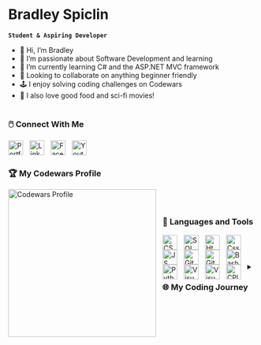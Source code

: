 # Bradley Spiclin

**`Student & Aspiring Developer`**

- 👋 Hi, I’m Bradley
- 👀 I’m passionate about Software Development and learning
- 🌱 I’m currently learning C# and the ASP.NET MVC framework
- 💞️ Looking to collaborate on anything beginner friendly
- 🕹️ I enjoy solving coding challenges on Codewars
- 🍔 I also love good food and sci-fi movies!

#
<h3>🖱️ Connect With Me</h3>
<a href="https://www.linkedin.com/in/bradley-spiclin/">
  <img align="left" width="30px" src="https://i.imgur.com/zgGbYXf.png" alt="Portfolio Site" style="padding-right:10px;">
</a>
<a href="https://www.linkedin.com/in/bradley-spiclin/">
  <img align="left" width="30px" src="https://cdn.jsdelivr.net/gh/devicons/devicon/icons/linkedin/linkedin-original.svg" alt="LinkedIn Profile" style="padding-right:10px;">
</a>
<a href="https://www.facebook.com/bradley.spiclin">
  <img align="left" width="30px" src="https://cdn.jsdelivr.net/gh/devicons/devicon/icons/facebook/facebook-original.svg" alt="Facebook Profile" style="padding-right:10px;">
</a>
<a href="https://www.youtube.com/@bradleyspiclin9575">
  <img align="left" width="30px" src="https://i.imgur.com/M1T6Uh9.png" alt="Youtube Profile" style="padding-right:10px;">
</a>
<br />

#
<h3>🏆 My Codewars Profile</h3>
<a href="https://www.codewars.com/users/Larsa">
  <img align="left" width="300px" src="https://www.codewars.com/users/Larsa/badges/large" alt="Codewars Profile" style="padding-right:10px;">
</a>
<br />

#
<h3>🧰 Languages and Tools</h3>
<img align="left" alt="CSharp" width="30px" src="https://cdn.jsdelivr.net/gh/devicons/devicon/icons/csharp/csharp-original.svg" style="padding-right:10px;"/>
<img align="left" alt="SQL" width="30px" src="https://cdn.jsdelivr.net/gh/devicons/devicon/icons/mysql/mysql-original.svg" style="padding-right:10px;"/>
<img align="left" alt="Html" width="30px" src="https://cdn.jsdelivr.net/gh/devicons/devicon/icons/html5/html5-original.svg" style="padding-right:10px;"/>
<img align="left" alt="Css" width="30px" src="https://cdn.jsdelivr.net/gh/devicons/devicon/icons/css3/css3-original.svg" style="padding-right:10px;"/>
<img align="left" alt="JS" width="30px" src="https://cdn.jsdelivr.net/gh/devicons/devicon/icons/javascript/javascript-original.svg" style="padding-right:10px;"/>
<img align="left" alt="Git" width="30px" src="https://cdn.jsdelivr.net/gh/devicons/devicon/icons/git/git-original.svg" style="padding-right:10px;"/>
<img align="left" alt="GitHub" width="30px" src="https://cdn.jsdelivr.net/gh/devicons/devicon/icons/github/github-original.svg" style="padding-right:10px;"/>
<img align="left" alt="Bash" width="30px" src="https://cdn.jsdelivr.net/gh/devicons/devicon/icons/bash/bash-original.svg" style="padding-right:10px;"/>
<img align="left" alt="Python" width="30px" src="https://cdn.jsdelivr.net/gh/devicons/devicon/icons/python/python-original.svg" style="padding-right:10px;"/>
<img align="left" alt="Visual Studio" width="30px" src="https://cdn.jsdelivr.net/gh/devicons/devicon/icons/visualstudio/visualstudio-plain.svg" style="padding-right:10px;"/>
<img align="left" alt="Visual Studio Code" width="30px" src="https://cdn.jsdelivr.net/gh/devicons/devicon/icons/vscode/vscode-original.svg" style="padding-right:10px;"/>
<img align="left" alt="CPlusPlus" width="30px" src="https://cdn.jsdelivr.net/gh/devicons/devicon/icons/cplusplus/cplusplus-original.svg" style="padding-right:10px;"/>
<br />

#
<details>
  <summary><h3>🌐 My Coding Journey</h3></summary>
  I’ve always had a keen interest in computer programs ever since I spent countless hours playing classic video games on an Apple IIe (frogger, Piccadilly Pair and Carmen Sandiego – just to name a few). A developer friend of mine suggested that if I wanted to get into coding then perhaps building some video games might be a good place to start. I took this advice and completed some courses using Unreal Engine and developed a very basic (I was proud at the time!) maze game. I continued to invest in learning game development until I began to realize that I really loved reading and writing code and decided to pursue a career in Software Development.<br /><br />My first introduction to coding was at TAFE where I was thrown straight into C# Windows console and form applications where I gained many of the fundamental skills I possess today. I’m currently a 2nd year IT student at Deakin University, building on my technical skills and knowledge to realize my dream of becoming a Software Developer. 

